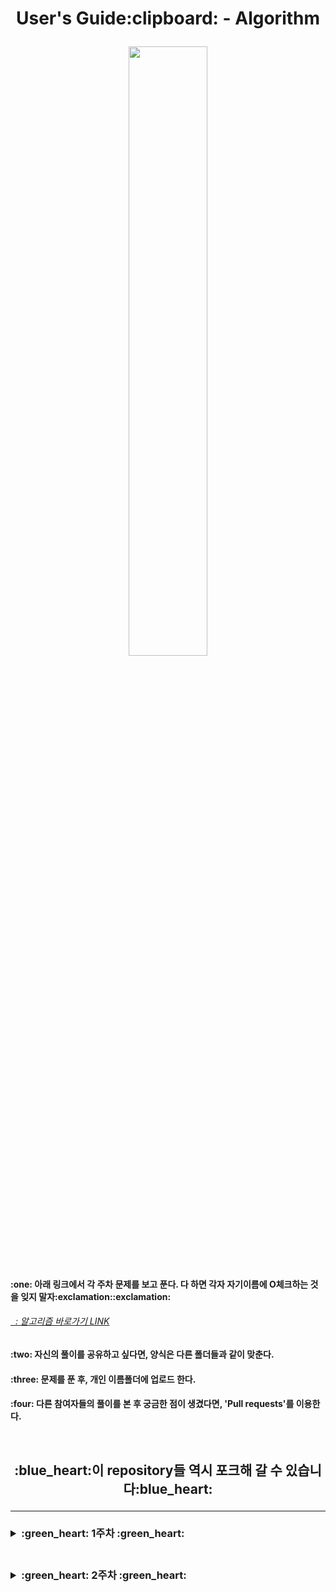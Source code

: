 <h1 align = "center"> User's Guide:clipboard: - Algorithm</p>

<img src="https://quotefancy.com/media/wallpaper/3840x2160/386847-Robert-H-Schuller-Quote-Tough-times-never-last-but-tough-people-do.jpg" width="50%"/>

<h4>:one: 아래 링크에서 각 주차 문제를 보고 푼다. 다 하면 각자 자기이름에 O체크하는 것을 잊지 말자:exclamation::exclamation: </p>
<a href = "https://docs.google.com/spreadsheets/d/1SySxnr7KsptZtsbRjxXab3WepswQ34-kEJ-pxEWZluk/edit#gid=805159952"><h6>&nbsp;&nbsp;: 알고리즘 바로가기 LINK</a>
<h4>:two: 자신의 풀이를 공유하고 싶다면, 양식은 다른 폴더들과 같이 맞춘다.
<h4>:three: 문제를 푼 후, 개인 이름폴더에 업로드 한다.</p>
<h4>:four: 다른 참여자들의 풀이를 본 후 궁금한 점이 생겼다면, 'Pull requests'를 이용한다.</p>
<br>
<h2 align='center'> :blue_heart:이 repository들 역시 포크해 갈 수 있습니다:blue_heart: </p>
<hr>
<h3><details>
<summary> :green_heart: 1주차 :green_heart: </summary>
<a href = "https://blog.naver.com/gomdorij/222378166335"><h3> :notebook_with_decorative_cover: 강의노트 : Stack, Queue </a>
<a href = "https://blog.naver.com/gomdorij/222386647914"><h3> :sweat: 접근방식 </a></details>
<br>
<h3><details>
<summary> :green_heart: 2주차 :green_heart: </summary>
<a href = " https://blog.naver.com/gomdorij/222397074903"><h3> :notebook_with_decorative_cover: 강의노트 : 완전탐색, 이분탐색 </a></details> 
<br>
<br>
